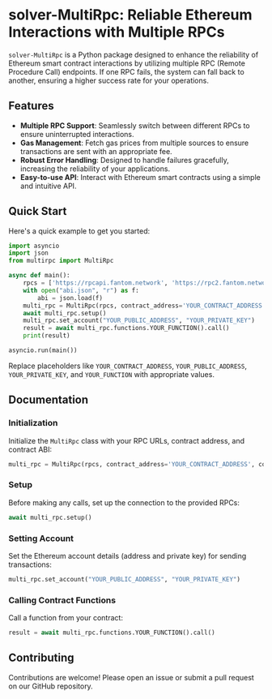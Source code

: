 # solver-MultiRpc: Reliable Ethereum Interactions with Multiple RPCs

`solver-MultiRpc` is a Python package designed to enhance the reliability of Ethereum smart contract interactions by utilizing multiple RPC (Remote Procedure Call) endpoints. If one RPC fails, the system can fall back to another, ensuring a higher success rate for your operations.

## Features

- **Multiple RPC Support**: Seamlessly switch between different RPCs to ensure uninterrupted interactions.
- **Gas Management**: Fetch gas prices from multiple sources to ensure transactions are sent with an appropriate fee.
- **Robust Error Handling**: Designed to handle failures gracefully, increasing the reliability of your applications.
- **Easy-to-use API**: Interact with Ethereum smart contracts using a simple and intuitive API.

## Quick Start

Here's a quick example to get you started:

```python
import asyncio
import json
from multirpc import MultiRpc

async def main():
    rpcs = ['https://rpcapi.fantom.network', 'https://rpc2.fantom.network', 'https://rpc.ankr.com/fantom']
    with open("abi.json", "r") as f:
        abi = json.load(f)
    multi_rpc = MultiRpc(rpcs, contract_address='YOUR_CONTRACT_ADDRESS', contract_abi=abi)
    await multi_rpc.setup()
    multi_rpc.set_account("YOUR_PUBLIC_ADDRESS", "YOUR_PRIVATE_KEY")
    result = await multi_rpc.functions.YOUR_FUNCTION().call()
    print(result)

asyncio.run(main())
```

Replace placeholders like `YOUR_CONTRACT_ADDRESS`, `YOUR_PUBLIC_ADDRESS`, `YOUR_PRIVATE_KEY`, and `YOUR_FUNCTION` with appropriate values.

## Documentation

### Initialization

Initialize the `MultiRpc` class with your RPC URLs, contract address, and contract ABI:

```python
multi_rpc = MultiRpc(rpcs, contract_address='YOUR_CONTRACT_ADDRESS', contract_abi=abi)
```

### Setup

Before making any calls, set up the connection to the provided RPCs:

```python
await multi_rpc.setup()
```

### Setting Account

Set the Ethereum account details (address and private key) for sending transactions:

```python
multi_rpc.set_account("YOUR_PUBLIC_ADDRESS", "YOUR_PRIVATE_KEY")
```

### Calling Contract Functions

Call a function from your contract:

```python
result = await multi_rpc.functions.YOUR_FUNCTION().call()
```

## Contributing

Contributions are welcome! Please open an issue or submit a pull request on our GitHub repository.
